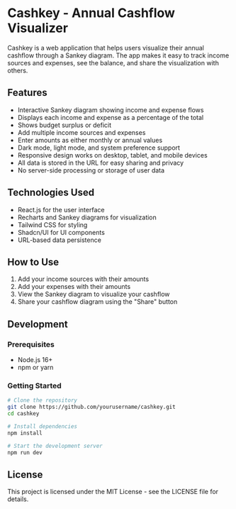 
# Cashkey - Annual Cashflow Visualizer

Cashkey is a web application that helps users visualize their annual cashflow through a Sankey diagram. The app makes it easy to track income sources and expenses, see the balance, and share the visualization with others.

## Features

- Interactive Sankey diagram showing income and expense flows
- Displays each income and expense as a percentage of the total
- Shows budget surplus or deficit
- Add multiple income sources and expenses
- Enter amounts as either monthly or annual values
- Dark mode, light mode, and system preference support
- Responsive design works on desktop, tablet, and mobile devices
- All data is stored in the URL for easy sharing and privacy
- No server-side processing or storage of user data

## Technologies Used

- React.js for the user interface
- Recharts and Sankey diagrams for visualization
- Tailwind CSS for styling
- Shadcn/UI for UI components
- URL-based data persistence

## How to Use

1. Add your income sources with their amounts
2. Add your expenses with their amounts
3. View the Sankey diagram to visualize your cashflow
4. Share your cashflow diagram using the "Share" button

## Development

### Prerequisites

- Node.js 16+
- npm or yarn

### Getting Started

```bash
# Clone the repository
git clone https://github.com/yourusername/cashkey.git
cd cashkey

# Install dependencies
npm install

# Start the development server
npm run dev
```

## License

This project is licensed under the MIT License - see the LICENSE file for details.
